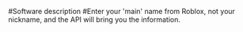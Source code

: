 #Software description
#Enter your 'main' name from Roblox, not your nickname, and the API will bring you the information.
